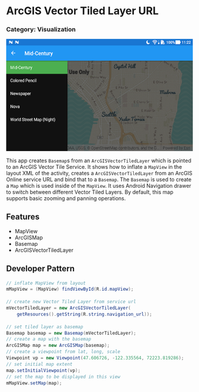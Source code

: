 # ArcGIS Vector Tiled Layer URL
### Category: Visualization
![ArcGIS VectorTiledLayer](arcgis-vectortiledlayer.png)

This app creates `Basemap`s from an `ArcGISVectorTiledLayer` which is pointed to an ArcGIS Vector Tile Service.
It shows how to inflate a `MapView` in the layout XML of the activity, creates a `ArcGISVectorTiledLayer` from an ArcGIS Online service URL and bind that to a `Basemap`.  The `Basemap` is used to create a `Map` which is used inside of the `MapView`. It uses Android Navigation drawer to switch between different Vector Tiled Layers. By default, this map supports basic zooming and panning operations.

## Features
* MapView
* ArcGISMap
* Basemap
* ArcGISVectorTiledLayer

## Developer Pattern
```java
// inflate MapView from layout
mMapView = (MapView) findViewById(R.id.mapView);

// create new Vector Tiled Layer from service url
mVectorTiledLayer = new ArcGISVectorTiledLayer(
    getResources().getString(R.string.navigation_url));

// set tiled layer as basemap
Basemap basemap = new Basemap(mVectorTiledLayer);
// create a map with the basemap
ArcGISMap map = new ArcGISMap(basemap);
// create a viewpoint from lat, long, scale
Viewpoint vp = new Viewpoint(47.606726, -122.335564, 72223.819286);
// set initial map extent
map.setInitialViewpoint(vp);
// set the map to be displayed in this view
mMapView.setMap(map);
```
